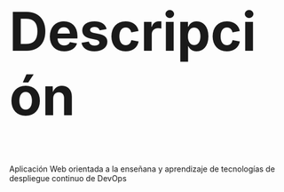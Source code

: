 <h1 style="font-size:10vw"> Descripción </h1>

Aplicación Web orientada a la enseñana y aprendizaje de tecnologías de despliegue continuo de DevOps
